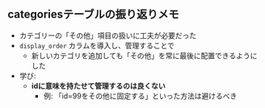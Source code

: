 ## categoriesテーブルの振り返りメモ

- カテゴリーの「その他」項目の扱いに工夫が必要だった  
- `display_order` カラムを導入し、管理することで  
  - 新しいカテゴリを追加しても「その他」を常に最後に配置できるようにした  
- 学び:
  - **idに意味を持たせて管理するのは良くない**  
    - 例: 「id=99をその他に固定する」といった方法は避けるべき
